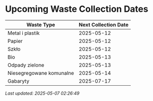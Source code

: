 # Upcoming Waste Collection Dates

| Waste Type | Next Collection Date |
|------------|----------------------|
| Metal i plastik | 2025-05-12 |
| Papier | 2025-05-12 |
| Szkło | 2025-05-12 |
| Bio | 2025-05-13 |
| Odpady zielone | 2025-05-13 |
| Niesegregowane komunalne | 2025-05-14 |
| Gabaryty | 2025-07-17 |


*Last updated: 2025-05-07 02:26:49*
